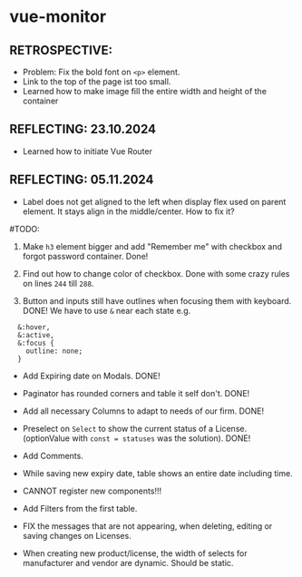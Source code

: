 # vue-monitor

## RETROSPECTIVE:

- Problem: Fix the bold font on `<p>` element.
- Link to the top of the page ist too small.
- Learned how to make image fill the entire width and height of the container

## REFLECTING: 23.10.2024

- Learned how to initiate Vue Router

## REFLECTING: 05.11.2024

- Label does not get aligned to the left when display flex used on parent element. It stays align in the middle/center. How to fix it?

#TODO:

1.  Make `h3` element bigger and add "Remember me" with checkbox and forgot password container. Done!

2.  Find out how to change color of checkbox.
    Done with some crazy rules on lines `244` till `288`.

3.  Button and inputs still have outlines when focusing them with keyboard. DONE! We have to use `&` near each state e.g.

```
  &:hover,
  &:active,
  &:focus {
    outline: none;
  }
```

- Add Expiring date on Modals. DONE!
- Paginator has rounded corners and table it self don't. DONE!
- Add all necessary Columns to adapt to needs of our firm. DONE!
- Preselect on `Select` to show the current status of a License. (optionValue with `const = statuses` was the solution). DONE!

- Add Comments.
- While saving new expiry date, table shows an entire date including time.
- CANNOT register new components!!!
- Add Filters from the first table.
- FIX the messages that are not appearing, when deleting, editing or saving changes on Licenses.
- When creating new product/license, the width of selects for manufacturer and vendor are dynamic. Should be static.
